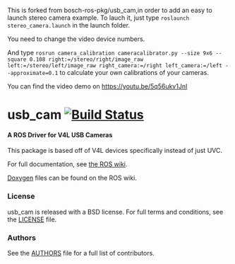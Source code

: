 This is forked from bosch-ros-pkg/usb_cam,in order to add an easy to launch stereo camera example. 
To lauch it, just type `roslaunch stereo_camera.launch` in the launch folder. 

You need to change the video device numbers. 

And type `rosrun camera_calibration cameracalibrator.py --size 9x6 --square 0.108 right:=/stereo/right/image_raw left:=/stereo/left/image_raw right_camera:=/right left_camera:=/left --approximate=0.1` to calculate your own calibrations of your cameras.

You can find the video demo on https://youtu.be/5q56ukv1JnI

usb_cam [![Build Status](https://api.travis-ci.org/bosch-ros-pkg/usb_cam.png)](https://travis-ci.org/bosch-ros-pkg/usb_cam)
=======

#### A ROS Driver for V4L USB Cameras
This package is based off of V4L devices specifically instead of just UVC.

For full documentation, see [the ROS wiki](http://ros.org/wiki/usb_cam).

[Doxygen](http://docs.ros.org/indigo/api/usb_cam/html/) files can be found on the ROS wiki.

### License
usb_cam is released with a BSD license. For full terms and conditions, see the [LICENSE](LICENSE) file.

### Authors
See the [AUTHORS](AUTHORS.md) file for a full list of contributors.

